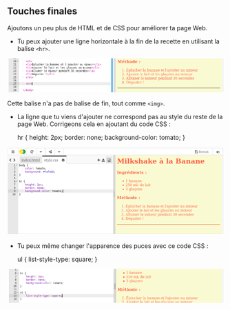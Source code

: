 ## Touches finales

Ajoutons un peu plus de HTML et de CSS pour améliorer ta page Web.

+ Tu peux ajouter une ligne horizontale à la fin de la recette en utilisant la balise `<hr>`.

![capture d'écran](images/recipe-hr.png)

Cette balise n'a pas de balise de fin, tout comme `<img>`.

+ La ligne que tu viens d'ajouter ne correspond pas au style du reste de la page Web. Corrigeons cela en ajoutant du code CSS :

    hr {
        height: 2px;
        border: none;
        background-color: tomato;
    }
    

![capture d'écran](images/recipe-hr-css.png)

+ Tu peux même changer l'apparence des puces avec ce code CSS :

    ul {
        list-style-type: square;
    }
    

![capture d'écran](images/recipe-ul-css.png)